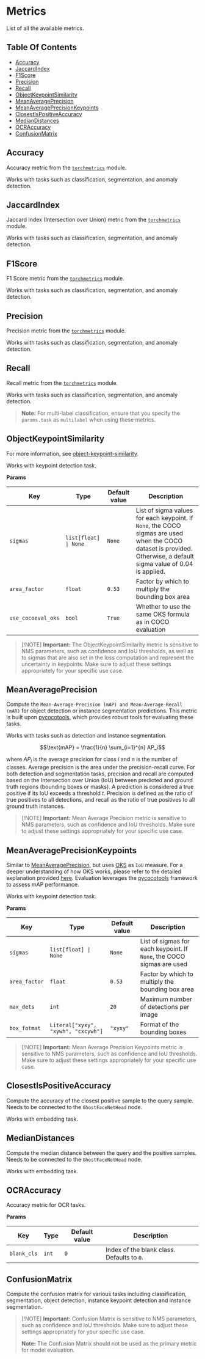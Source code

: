 # Metrics

List of all the available metrics.

## Table Of Contents

- [Accuracy](#accuracy)
- [JaccardIndex](#jaccardindex)
- [F1Score](#f1score)
- [Precision](#precision)
- [Recall](#recall)
- [ObjectKeypointSimilarity](#objectkeypointsimilarity)
- [MeanAveragePrecision](#meanaverageprecision)
- [MeanAveragePrecisionKeypoints](#meanaverageprecisionkeypoints)
- [ClosestIsPositiveAccuracy](#closestispositiveaccuracy)
- [MedianDistances](#mediandistances)
- [OCRAccuracy](#ocraccuracy)
- [ConfusionMatrix](#confusionmatrix)

## Accuracy

Accuracy metric from the [`torchmetrics`](https://lightning.ai/docs/torchmetrics/stable/classification/accuracy.html) module.

Works with tasks such as classification, segmentation, and anomaly detection.

## JaccardIndex

Jaccard Index (Intersection over Union) metric from the [`torchmetrics`](https://lightning.ai/docs/torchmetrics/stable/classification/jaccard_index.html) module.

Works with tasks such as classification, segmentation, and anomaly detection.

## F1Score

F1 Score metric from the [`torchmetrics`](https://lightning.ai/docs/torchmetrics/stable/classification/f1_score.html) module.

Works with tasks such as classification, segmentation, and anomaly detection.

## Precision

Precision metric from the [`torchmetrics`](https://lightning.ai/docs/torchmetrics/stable/classification/precision.html) module.

Works with tasks such as classification, segmentation, and anomaly detection.

## Recall

Recall metric from the [`torchmetrics`](https://lightning.ai/docs/torchmetrics/stable/classification/recall.html) module.

Works with tasks such as classification, segmentation, and anomaly detection.

> **Note:** For multi-label classification, ensure that you specify the `params.task` as `multilabel` when using these metrics.

## ObjectKeypointSimilarity

For more information, see [object-keypoint-similarity](https://learnopencv.com/object-keypoint-similarity/).

Works with keypoint detection task.

**Params**

| Key                | Type                  | Default value | Description                                                                                                                                                         |
| ------------------ | --------------------- | ------------- | ------------------------------------------------------------------------------------------------------------------------------------------------------------------- |
| `sigmas`           | `list[float] \| None` | `None`        | List of sigma values for each keypoint. If `None`, the COCO sigmas are used when the COCO dataset is provided. Otherwise, a default sigma value of 0.04 is applied. |
| `area_factor`      | `float`               | `0.53`        | Factor by which to multiply the bounding box area                                                                                                                   |
| `use_cocoeval_oks` | `bool`                | `True`        | Whether to use the same OKS formula as in COCO evaluation                                                                                                           |

> \[!NOTE\]
> **Important:** The ObjectKeypointSimilarity metric is sensitive to NMS parameters, such as confidence and IoU thresholds, as well as to sigmas that are also set in the loss computation and represent the uncertainty in keypoints. Make sure to adjust these settings appropriately for your specific use case.

## MeanAveragePrecision

Compute the `Mean-Average-Precision (mAP) and Mean-Average-Recall (mAR)` for object detection or instance segmentation predictions. This metric is built upon [pycocotools](https://github.com/cocodataset/cocoapi), which provides robust tools for evaluating these tasks.

Works with tasks such as detection and instance segmentation.

```math
\text{mAP} = \frac{1}{n} \sum_{i=1}^{n} AP_i
```

where $AP_i$ is the average precision for class $i$ and $n$ is the number of classes. Average precision is the area under the precision-recall curve. For both detection and segmentation tasks, precision and recall are computed based on the Intersection over Union (IoU) between predicted and ground truth regions (bounding boxes or masks). A prediction is considered a true positive if its IoU exceeds a threshold $t$. Precision is defined as the ratio of true positives to all detections, and recall as the ratio of true positives to all ground truth instances.

> \[!NOTE\]
> **Important:** Mean Average Precision metric is sensitive to NMS parameters, such as confidence and IoU thresholds. Make sure to adjust these settings appropriately for your specific use case.

## MeanAveragePrecisionKeypoints

Similar to [MeanAveragePrecision](#meanaverageprecision), but uses [OKS](#objectkeypointsimilarity) as `IoU` measure.
For a deeper understanding of how OKS works, please refer to the detailed explanation provided [here](https://learnopencv.com/object-keypoint-similarity/).
Evaluation leverages the [pycocotools](https://github.com/cocodataset/cocoapi) framework to assess mAP performance.

Works with keypoint detection task.

**Params**

| Key           | Type                                | Default value | Description                                                           |
| ------------- | ----------------------------------- | ------------- | --------------------------------------------------------------------- |
| `sigmas`      | `list[float] \| None`               | `None`        | List of sigmas for each keypoint. If `None`, the COCO sigmas are used |
| `area_factor` | `float`                             | `0.53`        | Factor by which to multiply the bounding box area                     |
| `max_dets`    | `int`                               | `20`          | Maximum number of detections per image                                |
| `box_fotmat`  | `Literal["xyxy", "xywh", "cxcywh"]` | `"xyxy"`      | Format of the bounding boxes                                          |

> \[!NOTE\]
> **Important:** Mean Average Precision Keypoints metric is sensitive to NMS parameters, such as confidence and IoU thresholds. Make sure to adjust these settings appropriately for your specific use case.

## ClosestIsPositiveAccuracy

Compute the accuracy of the closest positive sample to the query sample.
Needs to be connected to the `GhostFaceNetHead` node.

Works with embedding task.

## MedianDistances

Compute the median distance between the query and the positive samples.
Needs to be connected to the `GhostFaceNetHead` node.

Works with embedding task.

## OCRAccuracy

Accuracy metric for OCR tasks.

**Params**

| Key         | Type  | Default value | Description                                |
| ----------- | ----- | ------------- | ------------------------------------------ |
| `blank_cls` | `int` | `0`           | Index of the blank class. Defaults to `0`. |

## ConfusionMatrix

Compute the confusion matrix for various tasks including classification, segmentation, object detection, instance keypoint detection and instance segmentation.

> \[!NOTE\]
> **Important:** Confusion Matrix is sensitive to NMS parameters, such as confidence and IoU thresholds. Make sure to adjust these settings appropriately for your specific use case.
>
> **Note:** The Confusion Matrix should not be used as the primary metric for model evaluation.
